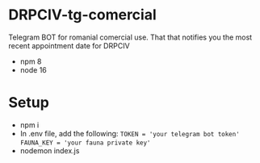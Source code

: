 # DRPCIV-tg-comercial
Telegram BOT for romanial comercial use. That that notifies you the most recent appointment date for DRPCIV

* npm 8
* node 16

# Setup
- npm i
- In .env file, add the following:
`TOKEN = 'your telegram bot token'`
`FAUNA_KEY = 'your fauna private key'`
- nodemon index.js
